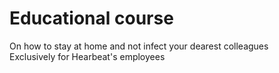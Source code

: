 # Educational course 
On how to stay at home and not infect your dearest colleagues <br />
Exclusively for Hearbeat's employees

